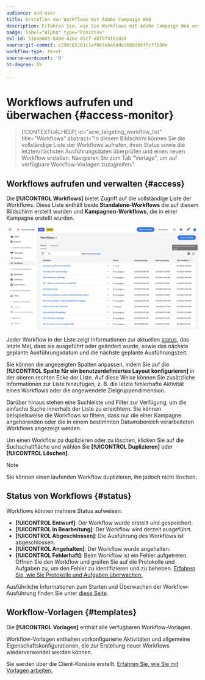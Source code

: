```yaml
---
audience: end-user
title: Erstellen von Workflows mit Adobe Campaign Web
description: Erfahren Sie, wie Sie Workflows mit Adobe Campaign Web erstellen
badge: label="Alpha" type="Positive"
exl-id: 51648665-8400-426c-85cf-dbf5f4f81d20
source-git-commit: c290c65161c1e70b7eba6dde2088db5ffcf7b89e
workflow-type: tm+mt
source-wordcount: '0'
ht-degree: 0%

---
```


# Workflows aufrufen und überwachen {#access-monitor}


>[!CONTEXTUALHELP]
>id="acw_targeting_workflow_list"
>title="Workflows"
>abstract="In diesem Bildschirm können Sie die vollständige Liste der Workflows aufrufen, ihren Status sowie die letzten/nächsten Ausführungsdaten überprüfen und einen neuen Workflow erstellen. Navigieren Sie zum Tab &quot;Vorlage&quot;, um auf verfügbare Workflow-Vorlagen zuzugreifen."

## Workflows aufrufen und verwalten {#access}

Die **[!UICONTROL Workflows]** bietet Zugriff auf die vollständige Liste der Workflows. Diese Liste enthält beide **Standalone-Workflows** die auf diesem Bildschirm erstellt wurden und **Kampagnen-Workflows**, die in einer Kampagne erstellt wurden.

![](assets/workflow-list.png)

Jeder Workflow in der Liste zeigt Informationen zur aktuellen [status](#status), das letzte Mal, dass sie ausgeführt oder geändert wurde, sowie das nächste geplante Ausführungsdatum und die nächste geplante Ausführungszeit.

Sie können die angezeigten Spalten anpassen, indem Sie auf die **[!UICONTROL Spalte für ein benutzerdefiniertes Layout konfigurieren]** in der oberen rechten Ecke der Liste. Auf diese Weise können Sie zusätzliche Informationen zur Liste hinzufügen, z. B. die letzte fehlerhafte Aktivität eines Workflows oder die angewendete Zielgruppendimension.

Darüber hinaus stehen eine Suchleiste und Filter zur Verfügung, um die einfache Suche innerhalb der Liste zu erleichtern. Sie können beispielsweise die Workflows so filtern, dass nur die einer Kampagne angehörenden oder die in einem bestimmten Datumsbereich verarbeiteten Workflows angezeigt werden.

Um einen Workflow zu duplizieren oder zu löschen, klicken Sie auf die Suchschaltfläche und wählen Sie **[!UICONTROL Duplizieren]** oder **[!UICONTROL Löschen]**.

>[!NOTE]
>
>Sie können einen laufenden Workflow duplizieren, ihn jedoch nicht löschen.

## Status von Workflows {#status}

Workflows können mehrere Status aufweisen:

* **[!UICONTROL Entwurf]**: Der Workflow wurde erstellt und gespeichert.
* **[!UICONTROL In Bearbeitung]**: Der Workflow wird derzeit ausgeführt.
* **[!UICONTROL Abgeschlossen]**: Die Ausführung des Workflows ist abgeschlossen.
* **[!UICONTROL Angehalten]**: Der Workflow wurde angehalten.
* **[!UICONTROL Fehlerhaft]**: Beim Workflow ist ein Fehler aufgetreten. Öffnen Sie den Workflow und greifen Sie auf die Protokolle und Aufgaben zu, um den Fehler zu identifizieren und zu beheben. [Erfahren Sie, wie Sie Protokolle und Aufgaben überwachen.](start-monitor-workflows.md#logs-tasks)

Ausführliche Informationen zum Starten und Überwachen der Workflow-Ausführung finden Sie unter [diese Seite](start-monitor-workflows.md).

## Workflow-Vorlagen {#templates}

Die **[!UICONTROL Vorlagen]** enthält alle verfügbaren Workflow-Vorlagen.

Workflow-Vorlagen enthalten vorkonfigurierte Aktivitäten und allgemeine Eigenschaftskonfigurationen, die zur Erstellung neuer Workflows wiederverwendet werden können.

Sie werden über die Client-Konsole erstellt. [Erfahren Sie, wie Sie mit Vorlagen arbeiten.](https://experienceleague.adobe.com/docs/campaign/automation/workflows/introduction/build-a-workflow.html#workflow-templates)
